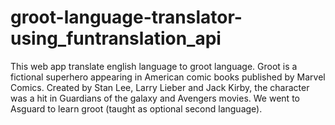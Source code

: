 # groot-language-translator-using_funtranslation_api
This web app translate english language to groot language. Groot is a fictional superhero appearing in American comic books published by Marvel Comics. Created by Stan Lee, Larry Lieber and Jack Kirby, the character was a hit in Guardians of the galaxy and Avengers movies. We went to Asguard to learn groot (taught as optional second language).
